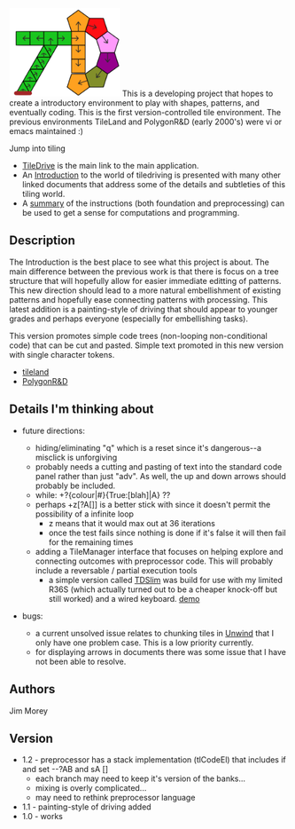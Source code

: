 <img src="tdimage.png" width="200" alt="td"/>
This is a developing project that hopes to create a introductory environment to play with shapes, patterns, and eventually coding. This is the first version-controlled tile environment. The previous environments 
TileLand and PolygonR&D (early 2000's) were vi or emacs maintained :)

Jump into tiling
* [TileDrive](./TileDrive.html) is the main link to the main application.
* An [Introduction](./TDIntro.html) to the world of tiledriving is presented with many other linked documents that address some of the details and subtleties of this tiling world.
* A [summary](./TileDriveCoding.html#summary) of the instructions (both foundation and preprocessing) can be used to get a sense for computations and programming.

## Description
The Introduction is the best place to see what this project is about. 
The main difference between the previous work is that there is focus on a tree structure that will hopefully allow for easier immediate editting of patterns.  This new direction should lead to a more natural embellishment of existing patterns and hopefully ease connecting patterns with processing. This latest addition is a painting-style of driving that should appear to younger grades and perhaps everyone (especially for embellishing tasks).

This version promotes simple code trees (non-looping non-conditional code) that can be cut and pasted. Simple text promoted in this new version with single character tokens. 
* [tileland](https://jimmorey.com/tl/tileland.html)
* [PolygonR&D](https://jimmorey.com/legacy/legacy.html)

## Details I'm thinking about

* future directions:
    * hiding/eliminating "q" which is a reset since it's dangerous--a misclick is unforgiving
    * probably needs a cutting and pasting of text into the standard code panel rather than just "adv".  As well, the up and down arrows should probably be included. 
    * while: +?{colour\|#}{True:[blah]\|A} ??
    * perhaps +z[?A[]] is a better stick with  since it doesn't permit the possibility of a infinite loop
        * z means that it would max out at 36 iterations
        * once the test fails since nothing is done if it's false it will then fail for the remaining times 
    * adding a TileManager interface that focuses on helping explore and connecting outcomes with preprocessor code. This will probably include a reversable / partial execution tools
        * a simple version called [TDSlim](./TDSlim.html) was build for use with my limited R36S (which actually turned out to be a cheaper knock-off but still worked) and a wired keyboard. [demo](https://www.youtube.com/watch?v=Y2YO72a_l3g)

* bugs:
    * a current unsolved issue relates to chunking tiles in [Unwind](./Unwind.html) that I only have one problem case.  This is a low priority currently.
    * for displaying arrows in documents there was some issue that I have not been able to resolve.

## Authors
Jim Morey 

## Version 
* 1.2 - preprocessor has a stack implementation (tlCodeEl) that includes if and set --?AB and sA []
    * each branch may need to keep it's version of the banks...
    * mixing is overly complicated...
    * may need to rethink preprocessor language
* 1.1 - painting-style of driving added
* 1.0 - works
